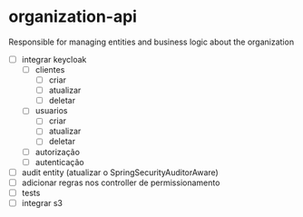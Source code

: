# organization-api
Responsible for managing entities and business logic about the organization

- [ ] integrar keycloak
  - [ ] clientes
    - [ ] criar
    - [ ] atualizar
    - [ ] deletar
  - [ ] usuarios
    - [ ] criar
    - [ ] atualizar
    - [ ] deletar
  - [ ] autorização
  - [ ] autenticação

- [ ] audit entity (atualizar o SpringSecurityAuditorAware)
- [ ] adicionar regras nos controller de permissionamento
- [ ] tests
- [ ] integrar s3